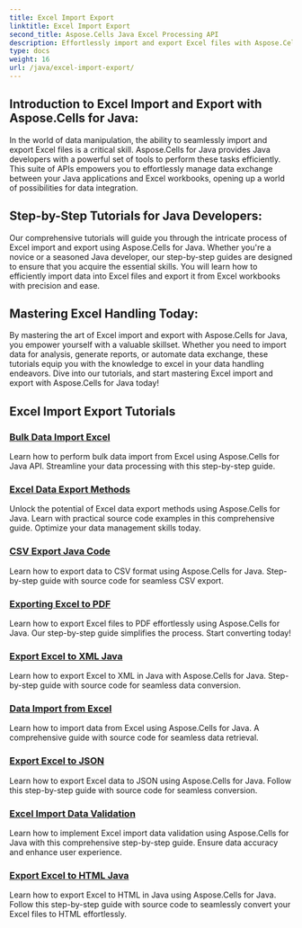 ```yaml
---
title: Excel Import Export
linktitle: Excel Import Export
second_title: Aspose.Cells Java Excel Processing API
description: Effortlessly import and export Excel files with Aspose.Cells for Java. Explore step-by-step tutorials for seamless data exchange. Master Excel handling today!
type: docs
weight: 16
url: /java/excel-import-export/
---
```


## Introduction to Excel Import and Export with Aspose.Cells for Java:

In the world of data manipulation, the ability to seamlessly import and export Excel files is a critical skill. Aspose.Cells for Java provides Java developers with a powerful set of tools to perform these tasks efficiently. This suite of APIs empowers you to effortlessly manage data exchange between your Java applications and Excel workbooks, opening up a world of possibilities for data integration.

## Step-by-Step Tutorials for Java Developers:

Our comprehensive tutorials will guide you through the intricate process of Excel import and export using Aspose.Cells for Java. Whether you're a novice or a seasoned Java developer, our step-by-step guides are designed to ensure that you acquire the essential skills. You will learn how to efficiently import data into Excel files and export it from Excel workbooks with precision and ease.

## Mastering Excel Handling Today:

By mastering the art of Excel import and export with Aspose.Cells for Java, you empower yourself with a valuable skillset. Whether you need to import data for analysis, generate reports, or automate data exchange, these tutorials equip you with the knowledge to excel in your data handling endeavors. Dive into our tutorials, and start mastering Excel import and export with Aspose.Cells for Java today!

## Excel Import Export Tutorials
### [Bulk Data Import Excel](./bulk-data-import-excel/)
Learn how to perform bulk data import from Excel using Aspose.Cells for Java API. Streamline your data processing with this step-by-step guide.
### [Excel Data Export Methods](./excel-data-export-methods/)
Unlock the potential of Excel data export methods using Aspose.Cells for Java. Learn with practical source code examples in this comprehensive guide. Optimize your data management skills today.
### [CSV Export Java Code](./csv-export-java-code/)
Learn how to export data to CSV format using Aspose.Cells for Java. Step-by-step guide with source code for seamless CSV export.
### [Exporting Excel to PDF](./exporting-excel-to-pdf/)
Learn how to export Excel files to PDF effortlessly using Aspose.Cells for Java. Our step-by-step guide simplifies the process. Start converting today!
### [Export Excel to XML Java](./export-excel-to-xml-java/)
Learn how to export Excel to XML in Java with Aspose.Cells for Java. Step-by-step guide with source code for seamless data conversion.
### [Data Import from Excel](./data-import-from-excel/)
Learn how to import data from Excel using Aspose.Cells for Java. A comprehensive guide with source code for seamless data retrieval.
### [Export Excel to JSON](./export-excel-to-json/)
Learn how to export Excel data to JSON using Aspose.Cells for Java. Follow this step-by-step guide with source code for seamless conversion.
### [Excel Import Data Validation](./excel-import-data-validation/)
Learn how to implement Excel import data validation using Aspose.Cells for Java with this comprehensive step-by-step guide. Ensure data accuracy and enhance user experience. 
### [Export Excel to HTML Java](./export-excel-to-html-java/)
Learn how to export Excel to HTML in Java using Aspose.Cells for Java. Follow this step-by-step guide with source code to seamlessly convert your Excel files to HTML effortlessly.